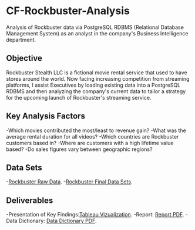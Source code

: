 # **CF-Rockbuster-Analysis**
Analysis of Rockbuster data via PostgreSQL RDBMS (Relational Database Management System) as an analyst in the company's Business Intelligence department.
## **Objective**
Rockbuster Stealth LLC is a fictional movie rental service that used to have stores around the world. Now facing increasing competition from streaming platforms, I  assist Executives by loading existing data into a PostgreSQL RDBMS and then analyzing the company's current data to tailor a strategy for the upcoming launch of Rockbuster's streaming service.
## **Key Analysis Factors** 
-Which movies contributed the most/least to revenue gain?
-What was the average rental duration for all videos?
-Which countries are Rockbuster customers based in?
-Where are customers with a high lifetime value based?
-Do sales figures vary between geographic regions?
## **Data Sets**
-[Rockbuster Raw Data](https://www.postgresqltutorial.com/wp-content/uploads/2019/05/dvdrental.zip).
-[Rockbuster Final Data Sets](https://1drv.ms/u/s!Av6amgy3JU7viSm1MpWOpGEb7JRN?e=dDCx9r).
## **Deliverables**
-Presentation of Key Findings:[Tableau Vizualization](https://public.tableau.com/shared/T9W8CMBDG?:display_count=n&:origin=viz_share_link).
-Report: [Report PDF](https://1drv.ms/b/s!Av6amgy3JU7viB0vtArmEJHiezP5?e=2K7oez).
-Data Dictionary: [Data Dictionary PDF](https://1drv.ms/b/s!Av6amgy3JU7viB7RmVO5YjRQwcQd?e=MpHiq6).
